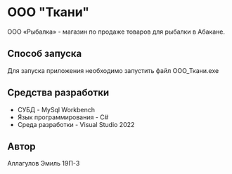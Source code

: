# ООО "Ткани"

ООО «Рыбалка»  - магазин по продаже товаров для рыбалки в Абакане.

## Способ запуска

Для запуска приложения необходимо запустить файл ООО_Ткани.exe

## Средства разработки

* СУБД - MySql Workbench
* Язык программирования - С#
* Среда разработки - Visual Studio 2022

## Автор

Аллагулов Эмиль 19П-3